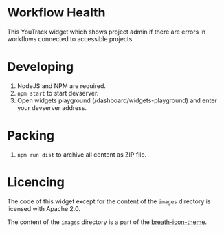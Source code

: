 # Workflow Health

This YouTrack widget which shows project admin if there are errors in workflows
connected to accessible projects.

# Developing

1. NodeJS and NPM are required.
2. `npm start` to start devserver.
3. Open widgets playground (/dashboard/widgets-playground) and
enter your devserver address.

# Packing

1. `npm run dist` to archive all content as ZIP file.

# Licencing

The code of this widget except for the content of the
`images` directory is licensed with Apache 2.0.

The content of the `images` directory is a part of the
[breath-icon-theme](https://launchpad.net/ubuntu/+source/breathe-icon-theme).
